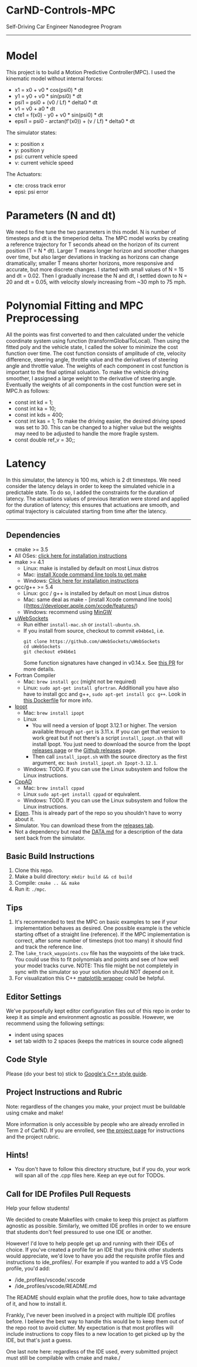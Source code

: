 # CarND-Controls-MPC
Self-Driving Car Engineer Nanodegree Program

---
# Model
This project is to build a Motion Predictive Controller(MPC). I used the kinematic model without internal forces:
* x1 = x0 + v0 * cos(psi0) * dt
* y1 = y0 + v0 * sin(psi0) * dt
* psi1 = psi0 + (v0 / Lf) * delta0 * dt
* v1 = v0 + a0 * dt
* cte1 = f(x0) - y0 + v0 * sin(psi0) * dt
* epsi1 = psi0 - arctan(f'(x0)) + (v / Lf) * delta0 * dt

The simulator states:
* x: position x
* y: position y
* psi: current vehicle speed
* v: current vehicle speed

The Actuators:
* cte:  cross track error
* epsi: psi error

# Parameters (N and dt)
We need to fine tune the two parameters in this model.
N is number of timesteps and dt is the timeperiod delta. The MPC model works by creating a reference trajectory for T seconds ahead on the horizon of its current position (T = N * dt). Larger T means longer horizon and smoother changes over time, but also larger deviations in tracking as horizons can change dramatically; smaller T means shorter horizons, more responsive and accurate, but more discrete changes. 
I started with small values of N = 15 and dt = 0.02. Then I gradually increase the N and dt, I settled down to N = 20 and dt = 0.05, with velocity slowly increasing from ~30 mph to 75 mph.

# Polynomial Fitting and MPC Preprocessing
All the points was first converted to and then calculated under the vehicle coordinate system using function (transformGlobalToLocal).
Then using the fitted poly and the vehicle state, I called the solver to minimize the cost function over time.
The cost function consists of amplitude of cte, velocity difference, steering angle, throttle value and the derivatives of steering angle and throttle value.
The weights of each component in cost function is important to the final optimal soluation. To make the vehicle driving smoother, I assigned a large weight to the derivative of steering angle.
Eventually the weights of all components in the cost function were set in MPC.h as follows:
* const int kd   = 1;
* const int ka   = 10;  
* const int kds  = 400;
* const int kas  = 1;
To make the driving easier, the desired driving speed was set to 30. This can be changed to a higher value but the weights may need to be adjusted to handle the more fragile system.
* const double ref_v = 30;;

# Latency
In this simulator, the latency is 100 ms, which is 2 dt timesteps. We need consider the latency delays in order to keep the simulated vehicle in a predictable state. To do so, I added the constraints for the duration of latency. The actuations values of previous iteration were stored and applied for the duration of latency; this ensures that actuations are smooth, and optimal trajectory is calculated starting from time after the latency.

----------------------------------------------------------------------------------------
## Dependencies

* cmake >= 3.5
 * All OSes: [click here for installation instructions](https://cmake.org/install/)
* make >= 4.1
  * Linux: make is installed by default on most Linux distros
  * Mac: [install Xcode command line tools to get make](https://developer.apple.com/xcode/features/)
  * Windows: [Click here for installation instructions](http://gnuwin32.sourceforge.net/packages/make.htm)
* gcc/g++ >= 5.4
  * Linux: gcc / g++ is installed by default on most Linux distros
  * Mac: same deal as make - [install Xcode command line tools]((https://developer.apple.com/xcode/features/)
  * Windows: recommend using [MinGW](http://www.mingw.org/)
* [uWebSockets](https://github.com/uWebSockets/uWebSockets)
  * Run either `install-mac.sh` or `install-ubuntu.sh`.
  * If you install from source, checkout to commit `e94b6e1`, i.e.
    ```
    git clone https://github.com/uWebSockets/uWebSockets 
    cd uWebSockets
    git checkout e94b6e1
    ```
    Some function signatures have changed in v0.14.x. See [this PR](https://github.com/udacity/CarND-MPC-Project/pull/3) for more details.
* Fortran Compiler
  * Mac: `brew install gcc` (might not be required)
  * Linux: `sudo apt-get install gfortran`. Additionall you have also have to install gcc and g++, `sudo apt-get install gcc g++`. Look in [this Dockerfile](https://github.com/udacity/CarND-MPC-Quizzes/blob/master/Dockerfile) for more info.
* [Ipopt](https://projects.coin-or.org/Ipopt)
  * Mac: `brew install ipopt`
  * Linux
    * You will need a version of Ipopt 3.12.1 or higher. The version available through `apt-get` is 3.11.x. If you can get that version to work great but if not there's a script `install_ipopt.sh` that will install Ipopt. You just need to download the source from the Ipopt [releases page](https://www.coin-or.org/download/source/Ipopt/) or the [Github releases](https://github.com/coin-or/Ipopt/releases) page.
    * Then call `install_ipopt.sh` with the source directory as the first argument, ex: `bash install_ipopt.sh Ipopt-3.12.1`. 
  * Windows: TODO. If you can use the Linux subsystem and follow the Linux instructions.
* [CppAD](https://www.coin-or.org/CppAD/)
  * Mac: `brew install cppad`
  * Linux `sudo apt-get install cppad` or equivalent.
  * Windows: TODO. If you can use the Linux subsystem and follow the Linux instructions.
* [Eigen](http://eigen.tuxfamily.org/index.php?title=Main_Page). This is already part of the repo so you shouldn't have to worry about it.
* Simulator. You can download these from the [releases tab](https://github.com/udacity/self-driving-car-sim/releases).
* Not a dependency but read the [DATA.md](./DATA.md) for a description of the data sent back from the simulator.


## Basic Build Instructions


1. Clone this repo.
2. Make a build directory: `mkdir build && cd build`
3. Compile: `cmake .. && make`
4. Run it: `./mpc`.

## Tips

1. It's recommended to test the MPC on basic examples to see if your implementation behaves as desired. One possible example
is the vehicle starting offset of a straight line (reference). If the MPC implementation is correct, after some number of timesteps
(not too many) it should find and track the reference line.
2. The `lake_track_waypoints.csv` file has the waypoints of the lake track. You could use this to fit polynomials and points and see of how well your model tracks curve. NOTE: This file might be not completely in sync with the simulator so your solution should NOT depend on it.
3. For visualization this C++ [matplotlib wrapper](https://github.com/lava/matplotlib-cpp) could be helpful.

## Editor Settings

We've purposefully kept editor configuration files out of this repo in order to
keep it as simple and environment agnostic as possible. However, we recommend
using the following settings:

* indent using spaces
* set tab width to 2 spaces (keeps the matrices in source code aligned)

## Code Style

Please (do your best to) stick to [Google's C++ style guide](https://google.github.io/styleguide/cppguide.html).

## Project Instructions and Rubric

Note: regardless of the changes you make, your project must be buildable using
cmake and make!

More information is only accessible by people who are already enrolled in Term 2
of CarND. If you are enrolled, see [the project page](https://classroom.udacity.com/nanodegrees/nd013/parts/40f38239-66b6-46ec-ae68-03afd8a601c8/modules/f1820894-8322-4bb3-81aa-b26b3c6dcbaf/lessons/b1ff3be0-c904-438e-aad3-2b5379f0e0c3/concepts/1a2255a0-e23c-44cf-8d41-39b8a3c8264a)
for instructions and the project rubric.

## Hints!

* You don't have to follow this directory structure, but if you do, your work
  will span all of the .cpp files here. Keep an eye out for TODOs.

## Call for IDE Profiles Pull Requests

Help your fellow students!

We decided to create Makefiles with cmake to keep this project as platform
agnostic as possible. Similarly, we omitted IDE profiles in order to we ensure
that students don't feel pressured to use one IDE or another.

However! I'd love to help people get up and running with their IDEs of choice.
If you've created a profile for an IDE that you think other students would
appreciate, we'd love to have you add the requisite profile files and
instructions to ide_profiles/. For example if you wanted to add a VS Code
profile, you'd add:

* /ide_profiles/vscode/.vscode
* /ide_profiles/vscode/README.md

The README should explain what the profile does, how to take advantage of it,
and how to install it.

Frankly, I've never been involved in a project with multiple IDE profiles
before. I believe the best way to handle this would be to keep them out of the
repo root to avoid clutter. My expectation is that most profiles will include
instructions to copy files to a new location to get picked up by the IDE, but
that's just a guess.

One last note here: regardless of the IDE used, every submitted project must
still be compilable with cmake and make./
